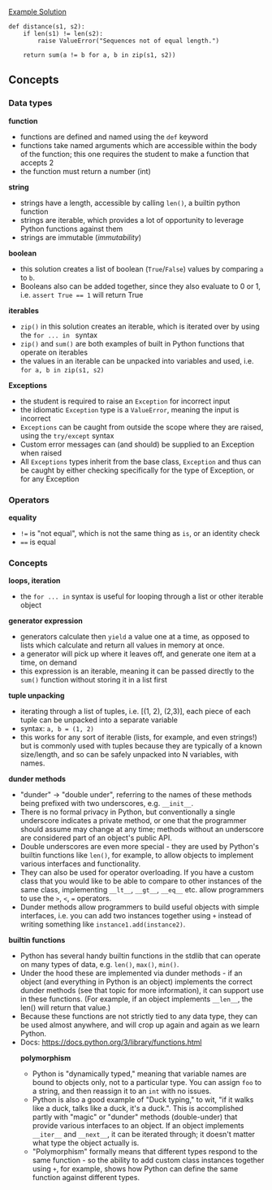 [Example Solution](https://github.com/exercism/python/blob/master/exercises/hamming/example.py)

```
def distance(s1, s2):
    if len(s1) != len(s2):
        raise ValueError("Sequences not of equal length.")

    return sum(a != b for a, b in zip(s1, s2))
```

## Concepts

### Data types

**function**
 - functions are defined and named using the `def` keyword
 - functions take named arguments which are accessible within the body of the function; this one requires the student to make a function that accepts 2
 - the function must return a number (int)

**string**
 - strings have a length, accessible by calling `len()`, a builtin python function
 - strings are iterable, which provides a lot of opportunity to leverage Python functions against them
 - strings are immutable (*immutability*)

**boolean**
 - this solution creates a list of boolean (`True`/`False`) values by comparing `a` to `b`.
 - Booleans also can be added together, since they also evaluate to 0 or 1, i.e. `assert True == 1` will return True

**iterables**
 - `zip()` in this solution creates an iterable, which is iterated over by using the `for ... in ` syntax
 - `zip()` and `sum()` are both examples of built in Python functions that operate on iterables
 - the values in an iterable can be unpacked into variables and used, i.e. `for a, b in zip(s1, s2)`

**Exceptions**
 - the student is required to raise an `Exception` for incorrect input
 - the idiomatic `Exception` type is a `ValueError`, meaning the input is incorrect
 - `Exceptions` can be caught from outside the scope where they are raised, using the `try/except` syntax
 - Custom error messages can (and should) be supplied to an Exception when raised
 - All `Exceptions` types inherit from the base class, `Exception` and thus can be caught by either checking specifically for the type of Exception, or for any Exception


### Operators

**equality**
 - `!=` is "not equal", which is not the same thing as `is`, or an identity check
 - `==` is equal


### Concepts

**loops, iteration**
 - the `for ... in` syntax is useful for looping through a list or other iterable object

**generator expression**
 - generators calculate then `yield` a value one at a time, as opposed to lists which calculate and return all values in memory at once.
 - a generator will pick up where it leaves off, and generate one item at a time, on demand
 - this expression is an iterable, meaning it can be passed directly to the `sum()` function without storing it in a list first

**tuple unpacking**
 - iterating through a list of tuples, i.e. [(1, 2), (2,3)], each piece of each tuple can be unpacked into a separate variable
 - syntax: `a, b = (1, 2)`
 - this works for any sort of iterable (lists, for example, and even strings!) but is commonly used with tuples because they are typically of a known size/length, and so can be safely unpacked into N variables, with names.

**dunder methods**
 - "dunder" -> "double under", referring to the names of these methods being prefixed with two underscores, e.g. `__init__`.
 - There is no formal privacy in Python, but conventionally a single underscore indicates a private method, or one that the programmer should assume may change at any time; methods without an underscore are considered part of an object's public API.
 - Double underscores are even more special - they are used by Python's builtin functions like `len()`, for example, to allow objects to implement various interfaces and functionality.
 - They can also be used for operator overloading. If you have a custom class that you would like to be able to compare to other instances of the same class, implementing `__lt__`, `__gt__`, `__eq__` etc. allow programmers to use the `>`, `<`, `=` operators.
 - Dunder methods allow programmers to build useful objects with simple interfaces, i.e. you can add two instances together using `+` instead of writing something like `instance1.add(instance2)`.


**builtin functions**
 - Python has several handy builtin functions in the stdlib that can operate on many types of data, e.g. `len()`, `max()`, `min()`.
 - Under the hood these are implemented via dunder methods - if an object (and everything in Python is an object) implements the correct dunder methods (see that topic for more information), it can support use in these functions. (For example, if an object implements `__len__`, the len(<object>) will return that value.)
 - Because these functions are not strictly tied to any data type, they can be used almost anywhere, and will crop up again and again as we learn Python.
 - Docs: https://docs.python.org/3/library/functions.html

**polymorphism**
 - Python is "dynamically typed," meaning that variable names are bound to objects only, not to a particular type. You can assign `foo` to a string, and then reassign it to an `int` with no issues.
 - Python is also a good example of "Duck typing," to wit, "if it walks like a duck, talks like a duck, it's a duck.". This is accomplished partly with "magic" or "dunder" methods (double-under) that provide various interfaces to an object. If an object implements `__iter__` and `__next__`, it can be iterated through; it doesn't matter what type the object actually is.
 - "Polymorphism" formally means that different types respond to the same function - so the ability to add custom class instances together using `+`, for example, shows how Python can define the same function against different types.

